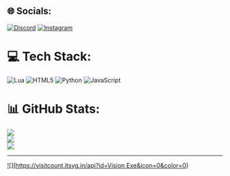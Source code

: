 
## 🌐 Socials:
[![Discord](https://img.shields.io/badge/Discord-%237289DA.svg?logo=discord&logoColor=white)](https://discord.gg/1118453649727823974) [![Instagram](https://img.shields.io/badge/Instagram-%23E4405F.svg?logo=Instagram&logoColor=white)](https://instagram.com/_febrianza1) 

# 💻 Tech Stack:
![Lua](https://img.shields.io/badge/lua-%232C2D72.svg?style=plastic&logo=lua&logoColor=white) ![HTML5](https://img.shields.io/badge/html5-%23E34F26.svg?style=plastic&logo=html5&logoColor=white) ![Python](https://img.shields.io/badge/python-3670A0?style=plastic&logo=python&logoColor=ffdd54) ![JavaScript](https://img.shields.io/badge/javascript-%23323330.svg?style=plastic&logo=javascript&logoColor=%23F7DF1E)
# 📊 GitHub Stats:
![](https://github-readme-stats.vercel.app/api?username=VisionExe&theme=dark&hide_border=false&include_all_commits=true&count_private=false)<br/>
![](https://github-readme-streak-stats.herokuapp.com/?user=VisionExe&theme=dark&hide_border=false)<br/>
![](https://github-readme-stats.vercel.app/api/top-langs/?username=VisionExe&theme=dark&hide_border=false&include_all_commits=true&count_private=false&layout=compact)

---
[![](https://visitcount.itsvg.in/api?id=Vision Exe&icon=0&color=0)](https://visitcount.itsvg.in)

<!-- Proudly created with GPRM ( https://gprm.itsvg.in ) -->
